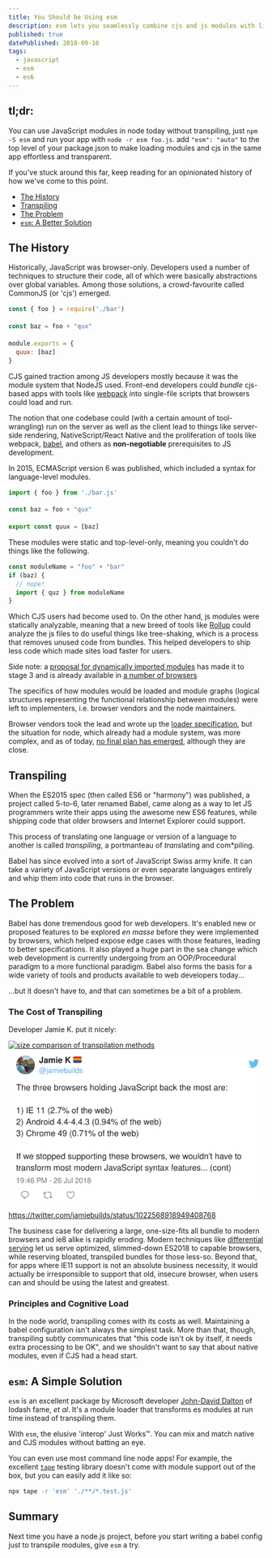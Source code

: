```yaml
---
title: You Should be Using esm
description: esm lets you seamlessly combine cjs and js modules with little fuss, if you're transpiling just to use import, chances are you shouldn't.
published: true
datePublished: 2018-09-16
tags:
  - javascript
  - esm
  - es6
---
```


## tl;dr:

You can use JavaScript modules in node today without transpiling, just `npm -S
esm` and run your app with `node -r esm foo.js`. add `"esm": "auto"` to the top
level of your package.json to make loading modules and cjs in the same app
effortless and transparent.

If you've stuck around this far, keep reading for an opinionated history of how
we've come to this point.

- [The History](#the-history)
- [Transpiling](#transpiling)
- [The Problem](#the-problem)
- [`esm`: A Better Solution](#esm-a-better-solution)

## The History

Historically, JavaScript was browser-only. Developers used a number of
techniques to structure their code, all of which were basically abstractions
over global variables. Among those solutions, a crowd-favourite called CommonJS
(or 'cjs') emerged.

```js
const { foo } = require('./bar')

const baz = foo + "qux"

module.exports = {
  quux: [baz]
}
```

CJS gained traction among JS developers mostly because it was the module system
that NodeJS used. Front-end developers could *bundle* cjs-based apps with tools
like [webpack][webpack] into single-file scripts that browsers could load and
run.

The notion that one codebase could (with a certain amount of tool-wrangling)
run on the server as well as the client lead to things like server-side
rendering, NativeScript/React Native and the proliferation of tools like
webpack, [babel](http://babeljs.io/), and others as **non-negotiable**
prerequisites to JS development.

In 2015, ECMAScript version 6 was published, which included a syntax for
language-level modules.

```js
import { foo } from './bar.js'

const baz = foo + "qux"

export const quux = [baz]
```

These modules were static and top-level-only, meaning you couldn't do things
like the following.

```js
const moduleName = "foo" + "bar"
if (baz) {
  // nope!
  import { quz } from moduleName
}
```

Which CJS users had become used to. On the other hand, js modules were
statically analyzable, meaning that a new breed of tools like
[Rollup](https://www.rollupjs.com/guide/en) could analyze the js files to do
useful things like tree-shaking, which is a process that removes unused code
from bundles. This helped developers to ship less code which made sites load
faster for users.

<aside>

Side note: a [proposal for dynamically imported modules][dynamic-import] has
made it to stage 3 and is already available in [a number of
browsers][caniuse-di]

</aside>

The specifics of how modules would be loaded and module graphs (logical
structures representing the functional relationship between modules) were left
to implementers, i.e. browser vendors and the node maintainers.

Browser vendors took the lead and wrote up the [loader
specification][loader-spec], but the situation for node, which already had a
module system, was more complex, and as of today, [no final plan has
emerged][node-esm-status-blog], although they are close.

## Transpiling

When the ES2015 spec (then called ES6 or "harmony") was published, a project
called 5-to-6, later renamed Babel, came along as a way to let JS programmers
write their apps using the awesome new ES6 features, while shipping code that
older browsers and Internet Explorer could support.

This process of translating one language or version of a language to another is
called *transpiling*, a portmanteau of *trans*lating and com*piling.

Babel has since evolved into a sort of JavaScript Swiss army knife. It can take
a variety of JavaScript versions or even separate languages entirely and whip
them into code that runs in the browser.

## The Problem

Babel has done tremendous good for web developers. It's enabled new or proposed
features to be explored *en masse* before they were implemented by browsers,
which helped expose edge cases with those features, leading to better
specifications. It also played a huge part in the sea change which web
development is currently undergoing from an OOP/Proceedural paradigm to a more
functional paradigm. Babel also forms the basis for a wide variety of tools and
products available to web developers today...

...but it doesn't have to, and that can sometimes be a bit of a problem.

### The Cost of Transpiling

Developer Jamie K. put it nicely: 

[![size comparison of transpilation methods][transpilation] ![The three browsers holding JavaScript back the most are...](/assets/images/jamiebuilds-esm-tweet.png)][ie11-tweet]

https://twitter.com/jamiebuilds/status/1022568918949408768

The business case for delivering a large, one-size-fits all bundle to modern
browsers and ie8 alike is rapidly eroding. Modern techniques like [differential
serving](https://github.com/Polymer/prpl-server-node) let us serve optimized,
slimmed-down ES2018 to capable browsers, while reserving bloated, transpiled
bundles for those less-so. Beyond that, for apps where IE11 support is not an
absolute business necessity, it would actually be irresponsible to support that
old, insecure browser, when users can and should be using the latest and
greatest.

### Principles and Cognitive Load

In the node world, transpiling comes with its costs as well. Maintaining a
babel configuration isn't always the simplest task. More than that, though,
transpiling subtly communicates that "this code isn't ok by itself, it needs
extra processing to be OK", and we shouldn't want to say that about native
modules, even if CJS had a head start.

## `esm`: A Simple Solution

`esm` is an excellent package by Microsoft developer [John-David
Dalton](https://github.com/jdalton) of lodash fame, *et al*. It's a module
loader that transforms es modules at run time instead of transpiling them. 

With `esm`, the elusive 'interop' Just Works™. You can mix and match native and
CJS modules without batting an eye. 

You can even use most command line node apps! For example, the excellent
[`tape`](https://github.com/substack/tape) testing library doesn't come with
module support out of the box, but you can easily add it like so:

```bash
npx tape -r 'esm' './**/*.test.js'
```

## Summary

Next time you have a node.js project, before you start writing a babel config
just to transpile modules, give `esm` a try.

[dynamic-import]: https://github.com/tc39/proposal-dynamic-import
[caniuse-di]: https://caniuse.com/#feat=es6-module-dynamic-import
[webpack]: https://webpack.js.org/
[loader-spec]: https://whatwg.github.io/loader/
[node-esm-status-blog]: https://medium.com/@giltayar/native-es-modules-in-nodejs-status-and-future-directions-part-i-ee5ea3001f71
[transpilation]: https://res.cloudinary.com/practicaldev/image/fetch/s--hXSditKx--/c_limit%2Cf_auto%2Cfl_progressive%2Cq_auto%2Cw_880/https://pbs.twimg.com/media/DjDYksXUYAAAy22.jpg
[ie11-tweet]: https://twitter.com/jamiebuilds/status/1022568918949408768
